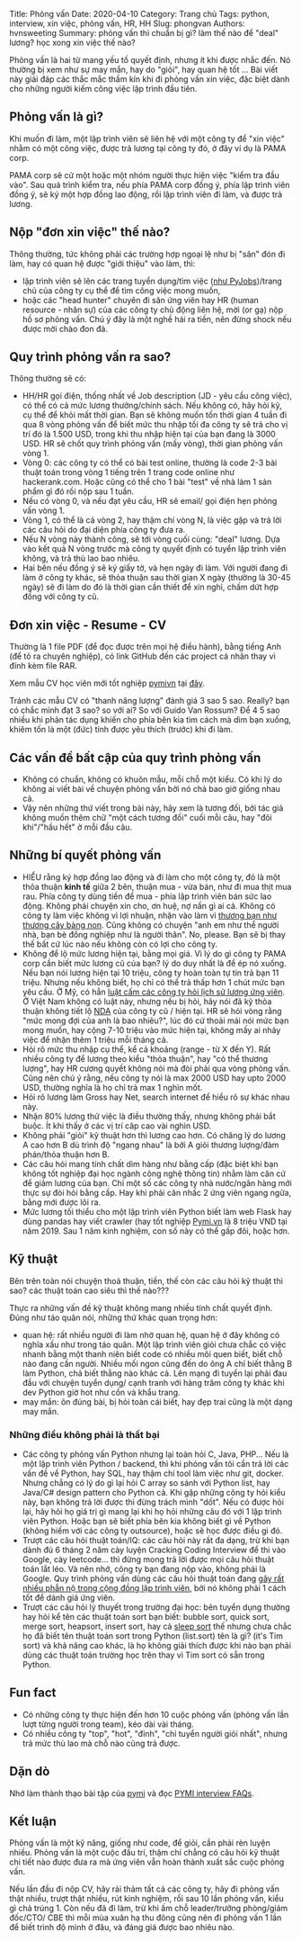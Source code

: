 Title: Phỏng vấn
Date: 2020-04-10
Category: Trang chủ
Tags: python, interview, xin việc, phỏng vấn, HR, HH
Slug: phongvan
Authors: hvnsweeting
Summary: phỏng vấn thì chuẩn bị gì? làm thế nào để "deal" lương? học xong xin việc thế nào?

Phỏng vấn là hai từ mang yếu tố quyết định, nhưng ít khi được nhắc đến.
Nó thường bị xem như sự may mắn, hay do "giỏi", hay quan hệ tốt ...
Bài viết này giải đáp các thắc mắc thầm kín khi đi phỏng vấn xin việc, đặc biệt
dành cho những người kiếm công việc lập trình đầu tiên.

## Phỏng vấn là gì?
Khi muốn đi làm, một lập trình viên sẽ liên hệ với một công ty để "xin việc" nhằm
có một công việc, được trả lương tại công ty đó, ở đây ví dụ là PAMA corp.

PAMA corp sẽ cử một hoặc một nhóm người thực hiện việc "kiểm tra đầu vào". Sau
quá trình kiểm tra, nếu phía PAMA corp đồng ý, phía lập trình viên đồng ý,
sẽ ký một hợp đồng lao động, rồi lập trình viên đi làm, và được trả lương.

## Nộp "đơn xin việc" thế nào?
Thông thường, tức không phải các trường hợp ngoại lệ như bị "săn" đón đi làm,
hay có quan hệ được "giới thiệu" vào làm, thì:

- lập trình viên sẽ lên các trang tuyển dụng/tìm việc ([như PyJobs](https://jobs.pymi.vn/))/trang chủ của công ty cụ thể để tìm công việc mong muốn,
- hoặc các "head hunter" chuyên đi săn ứng viên hay HR (human resource - nhân
  sự) của các công ty chủ động liên hệ, mời (or gạ) nộp hồ sơ phỏng vấn. Chú ý
  đây là một nghề hái ra tiền, nên đừng shock nếu được mời chào đon đả.

## Quy trình phỏng vấn ra sao?
Thông thường sẽ có:

- HH/HR gọi điện, thống nhất về Job description (JD - yêu cầu công việc), có
  thể có cả mức lương thưởng/chính sách. Nếu không có, hãy hỏi kỹ, cụ thể để
  khỏi mất thời gian. Bạn sẽ không muốn tốn thời gian 4 tuần đi qua 8 vòng phỏng
  vấn để biết mức thu nhập tối đa công ty sẽ trả cho vị trí đó là 1.500 USD, trong
  khi thu nhập hiện tại của bạn đang là 3000 USD.
  HR sẽ chốt quy trình phỏng vấn (mấy vòng), thời gian phỏng vấn vòng 1.
- Vòng 0: các công ty có thể có bài test online, thường là code 2-3 bài thuật
  toán trong vòng 1 tiếng trên 1 trang code online như hackerank.com.
  Hoặc cũng có thể cho 1 bài "test" về nhà làm 1 sản phẩm gì đó rồi nộp sau 1
  tuần.
- Nếu có vòng 0, và nếu đạt yêu cầu, HR sẽ email/ gọi điện hẹn phỏng vấn vòng 1.
- Vòng 1, có thể là cả vòng 2, hay thậm chí vòng N, là việc gặp và trả lời các
  câu hỏi do đại diện phía công ty đưa ra.
- Nếu N vòng này thành công, sẽ tới vòng cuối cùng: "deal" lương. Dựa vào kết
  quả N vòng trước mà công ty quyết định có tuyển lập trinh viên không, và
  trả thù lao bao nhiêu.
- Hai bên nếu đồng ý sẽ ký giấy tờ, và hẹn ngày đi làm. Với người đang đi làm
  ở công ty khác, sẽ thỏa thuận sau thời gian X ngày (thường là 30-45 ngày)
  sẽ đi làm do đó là thời gian cần thiết để xin nghỉ, chấm dứt hợp đồng với
  công ty cũ.

## Đơn xin việc - Resume - CV
Thường là 1 file PDF (để đọc được trên mọi hệ điều hành),
bằng tiếng Anh (để tỏ ra chuyên nghiệp), có link GitHub đến các project cá
nhân thay vì đính kèm file RAR.

Xem mẫu CV học viên mới tốt nghiệp [pymivn](https://pymi.vn)
tại [đây](https://bit.ly/pymicv).

Tránh các mẫu CV có "thanh năng lượng" đánh giá 3 sao 5 sao. Really? bạn
có chắc mình đạt 3 sao? so với ai? So với Guido Van Rossum?
Để 4 5 sao nhiều khi phản tác dụng khiến cho phía bên kia tìm cách mà dìm bạn
xuống, khiêm tốn là một (đức) tính được yêu thích (trước) khi đi làm.

## Các vấn đề bất cập của quy trình phỏng vấn

- Không có chuẩn, không có khuôn mẫu, mỗi chỗ một kiểu. Có khi lý do
  không ai viết bài về chuyện phỏng vấn bởi nó chả bao giờ giống nhau cả.
- Vậy nên những thứ viết trong bài này, hãy xem là tương đối, bởi tác giả
  không muốn thêm chữ "một cách tương đối" cuối mỗi câu, hay "đôi khi"/"hầu
  hết" ở mỗi đầu câu.

## Những bí quyết phỏng vấn

- HIỂU rằng ký hợp đồng lao động và đi làm cho một công ty, đó là một thỏa
  thuận **kinh tế** giữa 2 bên, thuận mua - vừa bán, như đi mua thịt mua rau.
  Phía công ty dùng tiền để mua - phía lập trình viên bán sức lao động. Không
  phải chuyện xin cho, ơn huệ, nợ nần gì ai cả. Không có công ty làm việc không
  vì lợi nhuận, nhận vào làm vì [thương bạn như thương cây bàng
  non](https://www.youtube.com/watch?v=iJKV5miglAg). Cũng không có chuyện "anh
  em như thể người nhà, bạn bè đồng nghiệp như là người thân". No, please.
  Bạn sẽ bị thay thế bất cứ lúc nào nếu không còn có lợi cho công ty.
- Không để lộ mức lương hiện tại, bằng mọi giá. Vì lý do gì công ty PAMA corp
  cần biết mức lương cũ của bạn? lý do duy nhất là để ép nó xuống. Nếu bạn nói
  lương hiện tại 10 triệu, công ty hoàn toàn tự tin trả bạn 11 triệu. Nhưng nếu
  không biết, họ chỉ có thể trả thấp hơn 1 chút mức bạn yêu cầu. Ở Mỹ, có hẳn
  [luật cấm các công ty hỏi lịch sử lương ứng viên](https://www.sfgate.com/business/networth/article/New-law-bans-California-employers-from-asking-12274431.php). Ở Việt Nam không có luật này, nhưng nếu bị hỏi, hãy nói đã kỹ thỏa thuận
  không tiết lộ [NDA](https://en.wikipedia.org/wiki/Non-disclosure_agreement)
  của công ty cũ / hiện tại. HR sẽ hỏi vòng rằng "mức mong đợi của
  anh là bao nhiêu?", lúc đó cứ thoải mái nói mức bạn mong muốn, hay cộng 7-10
  triệu vào mức hiện tại, không mấy ai nhảy việc để nhận thêm 1 triệu mỗi tháng
  cả.
- Hỏi rõ mức thu nhập cụ thể, kể cả khoảng (range - từ X đến Y). Rất nhiều công
  ty để lương theo kiểu "thỏa thuận", hay "có thể thương lượng", hay HR cương
  quyết không nói mà đòi phải qua vòng phỏng vấn. Cũng nên chú ý rằng, nếu
  công ty nói là max 2000 USD hay upto 2000 USD, thường nghĩa là họ chỉ trả max
  1 nghìn mốt.
- Hỏi rõ lương làm Gross hay Net, search internet để hiểu rõ sự khác nhau này.
- Nhận 80% lương thử việc là điều thường thấy, nhưng không phải bắt buộc.
  Ít khi thấy ở các vị trí câp cao vài nghìn USD.
- Không phải "giỏi" kỹ thuật hơn thì lương cao hơn. Có chăng lý do lương A cao
  hơn B dù trình độ "ngang nhau" là bởi A giỏi thương lượng/đàm phán/thỏa
  thuận hơn B.
- Các câu hỏi mang tính chất dìm hàng như bằng cấp (đặc biệt khi bạn không tốt
  nghiệp đại học ngành công nghệ thông tin) nhằm làm căn cứ để giảm lương của bạn.
  Chỉ một số các công ty nhà nước/ngân hàng mới thực sự đòi hỏi bằng cấp. Hay
  khi phải cân nhấc 2 ứng viên ngang ngửa, bằng mới được lôi ra.
- Mức lương tối thiểu cho một lập trình viên Python biết làm web Flask hay
  dùng pandas hay viết crawler (hay tốt nghiệp [Pymi.vn](https://pymi.vn)
  là 8 triệu VND tại năm 2019. Sau 1 năm kinh nghiệm,
  con số này có thể gấp đôi, hoặc hơn.

## Kỹ thuật
Bên trên toàn nói chuyện thoả thuận, tiền, thế còn các câu hỏi kỹ thuật thì sao?
các thuật toán cao siêu thì thế nào???

Thực ra những vấn đề kỹ thuật không mang nhiều tính chất quyết định. Đúng như
táo quân nói, những thứ khác quan trọng hơn:

- quan hệ: rất nhiều người đi làm nhờ quan hệ, quan hệ ở đây không có nghĩa xấu
  như trong táo quân. Một lập trình viên giỏi chưa chắc có việc nhanh bằng
  một thanh niên biết code có nhiều môi quen biết, biết chỗ nào đang cần người.
  Nhiều mối ngon cũng đến do ông A chỉ biết thằng B làm Python, chả biết thằng
  nào khác cả. Lên mạng đi tuyển lại phải đau đầu với chuyện tuyển dụng/ cạnh
  tranh với hàng trăm công ty khác khi dev Python giờ hot như cồn và khẩu trang.
- may mắn: ôn đúng bài, bị hỏi toàn cái biết, hay đẹp trai cũng là một dạng may
  mắn.

### Những điều không phải là thất bại
- Các công ty phỏng vấn Python nhưng lại toàn hỏi C, Java, PHP... Nếu là một
  lập trình viên Python / backend, thì khi phỏng vấn tôi cần trả lời các vấn
  đề về Python, hay SQL, hay thậm chí tool làm việc như git, docker. Nhưng
  chẳng có lý do gì lại hỏi C array so sánh với Python list, hay Java/C#
  design pattern cho Python cả. Khi gặp những công ty hỏi kiểu này, bạn không trả
  lời được thì đừng trách mình "dốt". Nếu có được hỏi lại, hãy hỏi họ giá trị gì
  mang lại khi họ hỏi những câu đó với 1 lập trình viên Python. Hoặc bạn sẽ
  biết phía bên kia không biết gì về Python (không hiếm với các công ty outsource),
  hoặc sẽ học được điều gì đó.
- Trượt các câu hỏi thuật toán/IQ: các câu hỏi này rất đa dạng, trừ khi bạn
  dành đủ 6 tháng 2 năm cày luyện Cracking Coding Interview để thi vào Google,
  cày leetcode... thì đừng mong trả lời được mọi câu hỏi thuật toán lắt léo.
  Và nên nhớ, công ty bạn đang nộp vào, không phải là Google.
  Quy trình phỏng vấn dùng các câu hỏi thuật toán đang [gây rất nhiều phẫn nộ
  trong cộng đồng lập trình viên](https://news.ycombinator.com/item?id=22331804),
  bởi nó không phải 1 cách tốt để dánh giá ứng viên.
- Trượt các câu hỏi lý thuyết trong trường đại học: bên tuyển dụng thường hay hỏi
  kể tên các thuật toán sort bạn biết: bubble sort, quick sort, merge sort,
  heapsort, insert sort, hay cả [sleep sort](https://www.familug.org/2014/12/algorithm-sleep-sort.html)
  thế nhưng chưa chắc họ đã biết tên thuật toán sort trong Python (list.sort)
  tên là gì? (it's Tim sort) và khả năng cao khác, là họ không giải thích được khi
  nào bạn phải dùng các thuật toán trường học trên thay vì Tim sort có sẵn
  trong Python.

## Fun fact
- Có những công ty thực hiện đến hơn 10 cuộc phỏng vấn (phỏng vấn lần lượt từng
  người trong team), kéo dài vài tháng.
- Có nhiều công ty "top", "hot", "đỉnh", "chỉ tuyển người giỏi nhất", nhưng trả
  mức thù lao mà chỗ nào cũng trả được.

## Dặn dò
Nhớ làm thành thạo bài tập của [pymi](https://pymi.vn) và đọc [PYMI interview
FAQs](https://faq.pymi.vn/).

## Kết luận
Phỏng vấn là một kỹ năng, giống như code, để giỏi, cần phải rèn luyện nhiều.
Phỏng vấn là một cuộc đấu trí, thậm chí chẳng có câu hỏi kỹ thuật chi tiết nào
được đưa ra mà ứng viên vẫn hoàn thành xuất sắc cuộc phỏng vấn.

Nếu lần đầu đi nộp CV, hãy rải thảm tất cả các công ty, hãy đi phỏng vấn thật
nhiều, trượt thật nhiều, rút kinh nghiệm, rồi sau 10 lần phỏng vấn, kiểu gì
chả trúng 1. Còn nếu đã đi làm, trừ khi ấm chỗ leader/trưởng phòng/giám đốc/CTO/
CBE thì mỗi mùa xuân hạ thu đông cũng nên đi phỏng vấn 1 lần để biết trình độ
mình ở đâu, và đáng giá được bao nhiêu nào.
